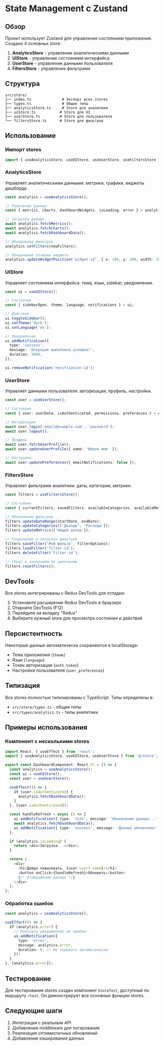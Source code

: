 # State Management с Zustand

## Обзор

Проект использует Zustand для управления состоянием приложения. Создано 4 основных store:

1. **AnalyticsStore** - управление аналитическими данными
2. **UIStore** - управление состоянием интерфейса
3. **UserStore** - управление данными пользователя
4. **FiltersStore** - управление фильтрами

## Структура

```
src/store/
├── index.ts              # Экспорт всех stores
├── types.ts              # Общие типы
├── analyticsStore.ts     # Store для аналитики
├── uiStore.ts           # Store для UI
├── userStore.ts         # Store для пользователя
└── filtersStore.ts      # Store для фильтров
```

## Использование

### Импорт stores

```typescript
import { useAnalyticsStore, useUIStore, useUserStore, useFiltersStore } from '@/store';
```

### AnalyticsStore

Управляет аналитическими данными: метрики, графики, виджеты дашборда.

```typescript
const analytics = useAnalyticsStore();

// Получение данных
const { metrics, charts, dashboardWidgets, isLoading, error } = analytics;

// Загрузка данных
await analytics.fetchMetrics();
await analytics.fetchCharts();
await analytics.fetchDashboardData();

// Обновление фильтров
analytics.setFilters(newFilters);

// Обновление позиции виджета
analytics.updateWidgetPosition('widget-id', { x: 100, y: 200, width: 300, height: 150 });
```

### UIStore

Управляет состоянием интерфейса: тема, язык, sidebar, уведомления.

```typescript
const ui = useUIStore();

// Состояние
const { sidebarOpen, theme, language, notifications } = ui;

// Действия
ui.toggleSidebar();
ui.setTheme('dark');
ui.setLanguage('en');

// Уведомления
ui.addNotification({
  type: 'success',
  message: 'Операция выполнена успешно!',
  duration: 5000,
});

ui.removeNotification('notification-id');
```

### UserStore

Управляет данными пользователя: авторизация, профиль, настройки.

```typescript
const user = useUserStore();

// Состояние
const { user: userData, isAuthenticated, permissions, preferences } = user;

// Авторизация
await user.login('email@example.com', 'password');
await user.logout();

// Профиль
await user.fetchUserProfile();
await user.updateUserProfile({ name: 'Новое имя' });

// Настройки
await user.updatePreferences({ emailNotifications: false });
```

### FiltersStore

Управляет фильтрами аналитики: даты, категории, метрики.

```typescript
const filters = useFiltersStore();

// Состояние
const { currentFilters, savedFilters, availableCategories, availableMetrics } = filters;

// Обновление фильтров
filters.updateDateRange(startDate, endDate);
filters.updateCategories(['Доходы', 'Расходы']);
filters.updateMetrics(['Общий доход']);

// Сохранение и загрузка фильтров
filters.saveFilter('Мой фильтр', filterOptions);
filters.loadFilter('filter-id');
filters.deleteFilter('filter-id');

// Сброс к значениям по умолчанию
filters.resetFilters();
```

## DevTools

Все stores интегрированы с Redux DevTools для отладки:

1. Установите расширение Redux DevTools в браузере
2. Откройте DevTools (F12)
3. Перейдите на вкладку "Redux"
4. Выберите нужный store для просмотра состояния и действий

## Персистентность

Некоторые данные автоматически сохраняются в localStorage:

- Тема приложения (`theme`)
- Язык (`language`)
- Токен авторизации (`auth_token`)
- Настройки пользователя (`user_preferences`)

## Типизация

Все stores полностью типизированы с TypeScript. Типы определены в:

- `src/store/types.ts` - общие типы
- `src/types/analytics.ts` - типы аналитики

## Примеры использования

### Компонент с несколькими stores

```typescript
import React, { useEffect } from 'react';
import { useAnalyticsStore, useUIStore, useUserStore } from '@/store';

export const DashboardComponent: React.FC = () => {
  const analytics = useAnalyticsStore();
  const ui = useUIStore();
  const user = useUserStore();

  useEffect(() => {
    if (user.isAuthenticated) {
      analytics.fetchDashboardData();
    }
  }, [user.isAuthenticated]);

  const handleRefresh = async () => {
    ui.addNotification({ type: 'info', message: 'Обновление данных...' });
    await analytics.fetchDashboardData();
    ui.addNotification({ type: 'success', message: 'Данные обновлены!' });
  };

  if (analytics.isLoading) {
    return <div>Загрузка...</div>;
  }

  return (
    <div>
      <h1>Добро пожаловать, {user.user?.name}!</h1>
      <button onClick={handleRefresh}>Обновить</button>
      {/* Отображение данных */}
    </div>
  );
};
```

### Обработка ошибок

```typescript
const analytics = useAnalyticsStore();

useEffect(() => {
  if (analytics.error) {
    // Показать уведомление об ошибке
    ui.addNotification({
      type: 'error',
      message: analytics.error,
      duration: 0, // Не скрывать автоматически
    });
  }
}, [analytics.error]);
```

## Тестирование

Для тестирования stores создан компонент `StoreTest`, доступный по маршруту `/test`. Он демонстрирует все основные функции stores.

## Следующие шаги

1. Интеграция с реальным API
2. Добавление middleware для логирования
3. Реализация оптимистичных обновлений
4. Добавление кэширования данных